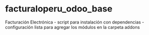# facturaloperu_odoo_base

Facturación Electrónica - script para instalación con dependencias - configuración lista para agregar los módulos en la carpeta addons